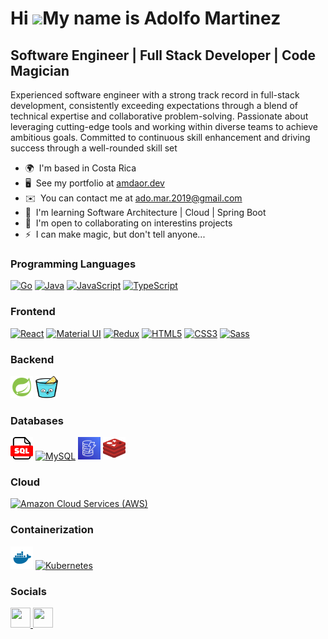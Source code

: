 # Hi ![](https://user-images.githubusercontent.com/18350557/176309783-0785949b-9127-417c-8b55-ab5a4333674e.gif)My name is Adolfo Martinez

## Software Engineer | Full Stack Developer | Code Magician

Experienced software engineer with a strong track record in full-stack development, consistently exceeding expectations through a blend of technical expertise and collaborative problem-solving. Passionate about leveraging cutting-edge tools and working within diverse teams to achieve ambitious goals. Committed to continuous skill enhancement and driving success through a well-rounded skill set

- 🌍  I'm based in Costa Rica
- 🖥️  See my portfolio at [amdaor.dev](http://amdaor.dev)
- ✉️  You can contact me at [ado.mar.2019@gmail.com](mailto:ado.mar.2019@gmail.com)
- 🧠  I'm learning Software Architecture | Cloud | Spring Boot
- 🤝  I'm open to collaborating on interestins projects
- ⚡  I can make magic, but don't tell anyone...

### Programming Languages

<p align="left">
<a href="https://go.dev/doc/" target="_blank" rel="noreferrer"><img src="https://raw.githubusercontent.com/danielcranney/readme-generator/main/public/icons/skills/go-colored.svg" width="36" height="36" alt="Go" /></a> <a href="https://www.oracle.com/java/" target="_blank" rel="noreferrer"><img src="https://raw.githubusercontent.com/danielcranney/readme-generator/main/public/icons/skills/java-colored.svg" width="36" height="36" alt="Java" /></a> <a href="https://developer.mozilla.org/en-US/docs/Web/JavaScript" target="_blank" rel="noreferrer"><img src="https://raw.githubusercontent.com/danielcranney/readme-generator/main/public/icons/skills/javascript-colored.svg" width="36" height="36" alt="JavaScript" /></a>  <a href="https://www.typescriptlang.org/" target="_blank" rel="noreferrer"><img src="https://raw.githubusercontent.com/danielcranney/readme-generator/main/public/icons/skills/typescript-colored.svg" width="36" height="36" alt="TypeScript" /></a>

### Frontend

<p align="left">
<a href="https://reactjs.org/" target="_blank" rel="noreferrer"><img src="https://raw.githubusercontent.com/danielcranney/readme-generator/main/public/icons/skills/react-colored.svg" width="36" height="36" alt="React" /></a>  <a href="https://mui.com/" target="_blank" rel="noreferrer"><img src="https://raw.githubusercontent.com/danielcranney/readme-generator/main/public/icons/skills/materialui-colored.svg" width="36" height="36" alt="Material UI" /></a> <a href="https://redux.js.org/" target="_blank" rel="noreferrer"><img src="https://raw.githubusercontent.com/danielcranney/readme-generator/main/public/icons/skills/redux-colored.svg" width="36" height="36" alt="Redux" /></a>  <a href="https://developer.mozilla.org/en-US/docs/Glossary/HTML5" target="_blank" rel="noreferrer"><img src="https://raw.githubusercontent.com/danielcranney/readme-generator/main/public/icons/skills/html5-colored.svg" width="36" height="36" alt="HTML5" /></a> <a href="https://www.w3.org/TR/CSS/#css" target="_blank" rel="noreferrer"><img src="https://raw.githubusercontent.com/danielcranney/readme-generator/main/public/icons/skills/css3-colored.svg" width="36" height="36" alt="CSS3" /></a>  <a href="https://sass-lang.com/" target="_blank" rel="noreferrer"><img src="https://raw.githubusercontent.com/danielcranney/readme-generator/main/public/icons/skills/sass-colored.svg" width="36" height="36" alt="Sass" /></a>

### Backend

<p align="left">
<a href="https://spring.io/" target="_blank" rel="noreferrer"><img src="https://raw.githubusercontent.com/amdaor/amdaor/refs/heads/main/icons/springboot.svg" width="36" height="36" alt="Spring Boot" /></a> <a href="https://gin-gonic.com" target="_blank" rel="noreferrer"><img src="https://raw.githubusercontent.com/gin-gonic/logo/refs/heads/master/color.svg" width="36" height="36" alt="Gin Gonic" /></a>

### Databases

<p align="left">
<a href="https://en.wikipedia.org/wiki/SQL" target="_blank" rel="noreferrer"><img src="https://raw.githubusercontent.com/amdaor/amdaor/refs/heads/main/icons/sql.svg" width="36" height="36" alt="SQL" /></a> <a href="https://www.mysql.com/" target="_blank" rel="noreferrer"><img src="https://raw.githubusercontent.com/danielcranney/readme-generator/main/public/icons/skills/mysql-colored.svg" width="36" height="36" alt="MySQL" /></a> <a href="https://aws.amazon.com/dynamodb/" target="_blank" rel="noreferrer"><img src="https://raw.githubusercontent.com/amdaor/amdaor/refs/heads/main/icons/dynamodb.svg" width="36" height="36" alt="DynamoDB" /></a> <a href="https://redis.io/" target="_blank" rel="noreferrer"><img src="https://raw.githubusercontent.com/amdaor/amdaor/refs/heads/main/icons/redis.svg" width="36" height="36" alt="Redis" /></a>

### Cloud

<p align="left">
<a href="https://aws.amazon.com/" target="_blank" rel="noreferrer"><img src="https://raw.githubusercontent.com/danielcranney/readme-generator/main/public/icons/skills/aws-colored-dark.svg" width="36" height="36" alt="Amazon Cloud Services (AWS)" /></a>

</p>

### Containerization

<p align="left">
<a href="https://www.docker.com/" target="_blank" rel="noreferrer"><img src="https://raw.githubusercontent.com/amdaor/amdaor/refs/heads/main/icons/docker.svg" width="36" height="36" alt="Docker" /></a> <a href="https://kubernetes.io/" target="_blank" rel="noreferrer"><img src="https://raw.githubusercontent.com/kubernetes/community/refs/heads/master/icons/svg/control_plane_components/labeled/kubelet.svg" width="36" height="36" alt="Kubernetes" /></a>

### Socials

<p align="left"> <a href="https://www.github.com/amdaor" target="_blank" rel="noreferrer"> <picture> <source media="(prefers-color-scheme: dark)" srcset="https://raw.githubusercontent.com/danielcranney/readme-generator/main/public/icons/socials/github-dark.svg" /> <source media="(prefers-color-scheme: light)" srcset="https://raw.githubusercontent.com/danielcranney/readme-generator/main/public/icons/socials/github.svg" /> <img src="https://raw.githubusercontent.com/danielcranney/readme-generator/main/public/icons/socials/github.svg" width="32" height="32" /> </picture> </a> <a href="https://www.linkedin.com/in/amdaor" target="_blank" rel="noreferrer"> <picture> <source media="(prefers-color-scheme: dark)" srcset="https://raw.githubusercontent.com/danielcranney/readme-generator/main/public/icons/socials/linkedin-dark.svg" /> <source media="(prefers-color-scheme: light)" srcset="https://raw.githubusercontent.com/danielcranney/readme-generator/main/public/icons/socials/linkedin.svg" /> <img src="https://raw.githubusercontent.com/danielcranney/readme-generator/main/public/icons/socials/linkedin.svg" width="32" height="32" /> </picture> </a></p>
